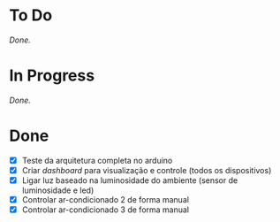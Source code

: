 # To Do

_Done._

# In Progress

_Done._

# Done

- [x] Teste da arquitetura completa no arduino
- [x] Criar _dashboard_ para visualização e controle (todos os dispositivos)
- [x] Ligar luz baseado na luminosidade do ambiente (sensor de luminosidade e led)
- [x] Controlar ar-condicionado 2 de forma manual
- [x] Controlar ar-condicionado 3 de forma manual
